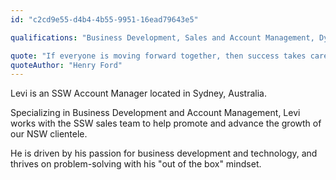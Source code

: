 ```yaml
---
id: "c2cd9e55-d4b4-4b55-9951-16ead79643e5"

qualifications: "Business Development, Sales and Account Management, Dynamics 365, Office 365, Recruitment, Zapier, Finance and Accounting"

quote: "If everyone is moving forward together, then success takes care of itself."
quoteAuthor: "Henry Ford"
---
```


[Editing your profile]: https://github.com/SSWConsulting/People/wiki/3.-Editing-your-profile

Levi is an SSW Account Manager located in Sydney, Australia. 

Specializing in Business Development and Account Management, Levi works with the SSW sales team to help promote and advance the growth of our NSW clientele.

He is driven by his passion for business development and technology, and thrives on problem-solving with his "out of the box" mindset.
